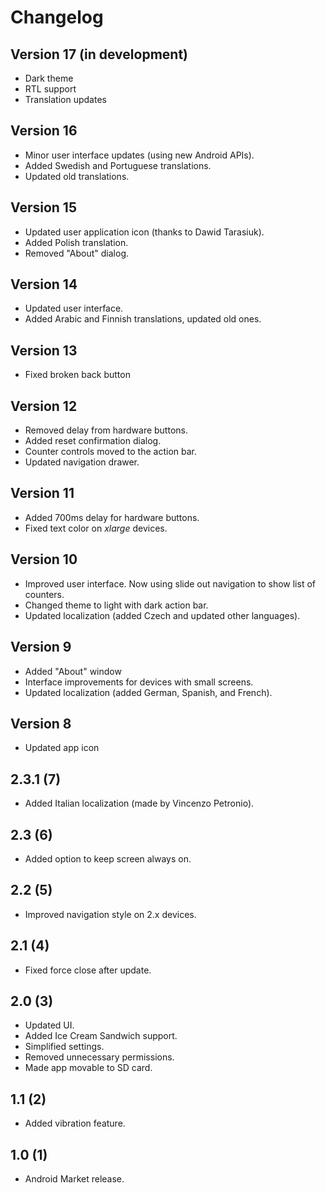 # Changelog

## Version 17 (in development)

* Dark theme
* RTL support
* Translation updates

## Version 16
* Minor user interface updates (using new Android APIs).
* Added Swedish and Portuguese translations.
* Updated old translations.

## Version 15
* Updated user application icon (thanks to Dawid Tarasiuk).
* Added Polish translation.
* Removed "About" dialog.

## Version 14
* Updated user interface.
* Added Arabic and Finnish translations, updated old ones.

## Version 13
* Fixed broken back button

## Version 12
* Removed delay from hardware buttons.
* Added reset confirmation dialog.
* Counter controls moved to the action bar.
* Updated navigation drawer.

## Version 11
* Added 700ms delay for hardware buttons.
* Fixed text color on *xlarge* devices.

## Version 10
* Improved user interface. Now using slide out navigation to show list of counters.
* Changed theme to light with dark action bar.
* Updated localization (added Czech and updated other languages).

## Version 9
* Added "About" window
* Interface improvements for devices with small screens.
* Updated localization (added German, Spanish, and French).

## Version 8
* Updated app icon

## 2.3.1 (7)
* Added Italian localization (made by Vincenzo Petronio).

## 2.3 (6)
* Added option to keep screen always on.

## 2.2 (5)
* Improved navigation style on 2.x devices.

## 2.1 (4)
* Fixed force close after update.

## 2.0 (3)
* Updated UI.
* Added Ice Cream Sandwich support.
* Simplified settings.
* Removed unnecessary permissions.
* Made app movable to SD card.

## 1.1 (2)
* Added vibration feature.

## 1.0 (1)
* Android Market release.
